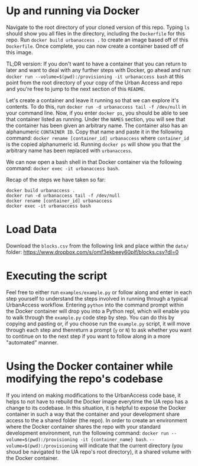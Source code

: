 # Up and running via Docker
Navigate to the root directory of your cloned version of this repo. Typing `ls` should show you all files in the directory, including the `Dockerfile` for this repo. Run `docker build urbanaccess .` to create an image based off of this `Dockerfile`. Once complete, you can now create a container based off of this image.

TL;DR version: If you don't want to have a container that you can return to later and want to deal with any further steps with Docker, go ahead and run: `docker run --volume=$(pwd):/provisioning -it urbanaccess bash` at this point from the root directory of your copy of the Urban Access and repo and you're free to jump to the next section of this `README`.

Let's create a container and leave it running so that we can explore it's contents. To do this, run `docker run -d urbanaccess tail -f /dev/null` in your command line. Now, if you enter `docker ps`, you should be able to see that container listed as running. Under the `NAMES` section, you will see that the container has been given an arbitrary name. The container also has an alphanumeric `CONTAINER ID`. Copy that name and paste it in the following command: `docker rename [container_id] urbanaccess` where `container_id` is the copied alphanumeric id. Running `docker ps` will show you that the arbitrary name has been replaced with `urbanaccess`.

We can now open a bash shell in that Docker container via the following command: `docker exec -it urbanaccess bash`.

Recap of the steps we have taken so far:
```
docker build urbanaccess .
docker run -d urbanaccess tail -f /dev/null
docker rename [container_id] urbanaccess
docker exec -it urbanaccess bash
```

# Load Data
Download the `blocks.csv` from the following link and place within the `data/` folder: https://www.dropbox.com/s/omf3ekbeey60plf/blocks.csv?dl=0

# Executing the script
Feel free to either run `examples/example.py` or follow along and enter in each step yourself to understand the steps involved in running through a typical UrbanAccess workflow. Entering `python` into the command prompt within the Docker container will drop you into a Python repl, which will enable you to walk through the `example.py` code step by step. You can do this by copying and pasting or, if you choose run the `example.py` script, it will move through each step and thenreturn a prompt (`y` or `N`) to ask whether you want to continue on to the next step if you want to follow along in a more "automated" manner.


# Using the Docker container while modifying the repo's codebase
If you intend on making modifications to the UrbanAccess code base, it helps to not have to rebuild the Docker image everytime the UA repo has a change to its codebase. In this situation, it is helpful to expose the Docker container in such a way that the container and your development share access to the a shared folder (the repo). In order to create an environment where the Docker container shares the repo with your standard development environment, run the following command: `docker run --volume=$(pwd):/provisioning -it {container_name} bash`. `--volume=$(pwd):/provisioning` will indicate that the current directory (you shoud be navigated to the UA repo's root directory), it a shared volume with the Docker container.